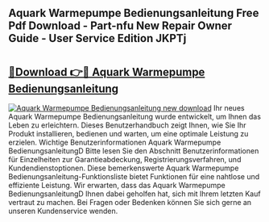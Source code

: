 ## Aquark Warmepumpe Bedienungsanleitung Free Pdf Download - Part-nfu New Repair Owner Guide - User Service Edition JKPTj

# <h2><a href="http://df08kww.blite.top/?on=Aquark+Warmepumpe+Bedienungsanleitung">🔗Download 👉🔴 Aquark Warmepumpe Bedienungsanleitung</a></h2>

[![Aquark Warmepumpe Bedienungsanleitung new download](https://i.imgur.com/lujVjoI.png)](http://df08kww.blite.top/?on=Aquark+Warmepumpe+Bedienungsanleitung)
Ihr neues Aquark Warmepumpe Bedienungsanleitung wurde entwickelt, um Ihnen das Leben zu erleichtern. Dieses Benutzerhandbuch zeigt Ihnen, wie Sie Ihr Produkt installieren, bedienen und warten, um eine optimale Leistung zu erzielen. Wichtige Benutzerinformationen Aquark Warmepumpe BedienungsanleitungD Bitte lesen Sie den Abschnitt Benutzerinformationen für Einzelheiten zur Garantieabdeckung, Registrierungsverfahren, und Kundendienstoptionen. Diese bemerkenswerte Aquark Warmepumpe Bedienungsanleitung-Funktionsliste bietet Funktionen für eine nahtlose und effiziente Leistung. Wir erwarten, dass das Aquark Warmepumpe BedienungsanleitungD Ihnen dabei geholfen hat, sich mit Ihrem letzten Kauf vertraut zu machen. Bei Fragen oder Bedenken können Sie sich gerne an unseren Kundenservice wenden.
